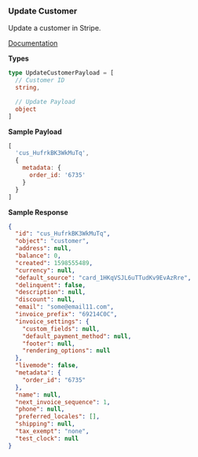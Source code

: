 ### Update Customer

Update a customer in Stripe.

[Documentation](https://stripe.com/docs/api/customers/update)

**Types**

```ts
type UpdateCustomerPayload = [
  // Customer ID
  string,

  // Update Payload
  object
]

```

**Sample Payload**

```js
[
  'cus_HufrkBK3WkMuTq',
  {
    metadata: {
      order_id: '6735'
    }
  }
]
```

**Sample Response**

```json
{
  "id": "cus_HufrkBK3WkMuTq",
  "object": "customer",
  "address": null,
  "balance": 0,
  "created": 1598555489,
  "currency": null,
  "default_source": "card_1HKqVSJL6uTTudKv9EvAzRre",
  "delinquent": false,
  "description": null,
  "discount": null,
  "email": "some@email11.com",
  "invoice_prefix": "69214C0C",
  "invoice_settings": {
    "custom_fields": null,
    "default_payment_method": null,
    "footer": null,
    "rendering_options": null
  },
  "livemode": false,
  "metadata": {
    "order_id": "6735"
  },
  "name": null,
  "next_invoice_sequence": 1,
  "phone": null,
  "preferred_locales": [],
  "shipping": null,
  "tax_exempt": "none",
  "test_clock": null
}
```
